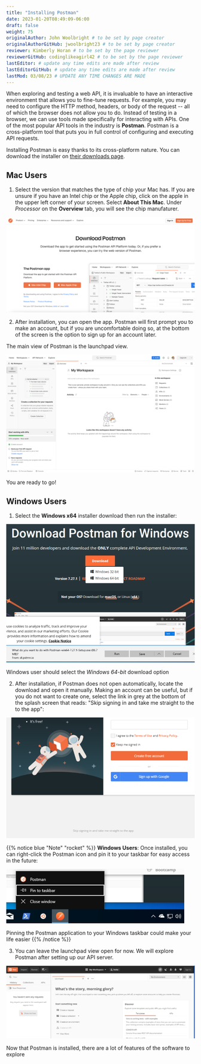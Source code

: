 ```yaml
---
title: "Installing Postman"
date: 2023-01-20T08:49:09-06:00
draft: false
weight: 75
originalAuthor: John Woolbright # to be set by page creator
originalAuthorGitHub: jwoolbright23 # to be set by page creator
reviewer: Kimberly Horan # to be set by the page reviewer
reviewerGitHub: codinglikeagirl42 # to be set by the page reviewer
lastEditor: # update any time edits are made after review
lastEditorGitHub: # update any time edits are made after review
lastMod: 03/08/23 # UPDATE ANY TIME CHANGES ARE MADE
---
```


When exploring and testing a web API, it is invaluable to have an interactive environment that allows you to fine-tune requests. For example, you may need to configure the HTTP method, headers, or body of the request -- all of which the browser does not allow you to do. Instead of testing in a browser, we can use tools made specifically for interacting with APIs. One of the most popular API tools in the industry is **Postman**. Postman is a cross-platform tool that puts you in full control of configuring and executing API requests. 

Installing Postman is easy thanks to its cross-platform nature. You can download the installer on [their downloads page](https://www.postman.com/downloads/). 

## Mac Users

1. Select the version that matches the type of chip your Mac has. If you are unsure if you have an Intel chip or the Apple chip, click on the apple in the upper left corner of your screen. Select **About This Mac**. Under *Processor* on the **Overview** tab, you will see the chip manufaturer.

![Postman installation page with two Mac options displayed](pictures/download-installer-mac.png?classes=border)

2. After installation, you can open the app. Postman will first prompt you to make an account, but if you are uncomfortable doing so, at the bottom of the screen is the option to sign up for an account later.

The main view of Postman is the launchpad view.

![Postman launchpad view for Mac, contains overview of initial actions a user can make with the software](pictures/launchpad-view-mac.png?classes=border)

You are ready to go!

## Windows Users

1. Select the **Windows x64** installer download then run the installer:

![Close up of webpage to install Postman, user selecting Windows x64 option](pictures/download-installer.png?classes=border)

Windows user should select the *Windows 64-bit* download option

2. After installation, if Postman does not open automatically, locate the download and open it manually. Making an account can be useful, but if you do not want to create one, select the link in grey at the bottom of the splash screen that reads: "Skip signing in and take me straight to the to the app":

![Postman splash screen for a new account](pictures/account.png?classes=border)

{{% notice blue "Note" "rocket" %}}
**Windows Users**: Once installed, you can right-click the Postman icon and pin it to your taskbar for easy access in the future:

![User pins the Postman application to their taskbar on Windows](pictures/pin-taskbar.png?classes=border)

Pinning the Postman application to your Windows taskbar could make your life easier
{{% /notice %}}

3. You can leave the launchpad view open for now. We will explore Postman after setting up our API server.

![Postman launchpad view, contains overview of initial actions a user can make with the software](pictures/launchpad-view.png?classes=border)

Now that Postman is installed, there are a lot of features of the software to explore